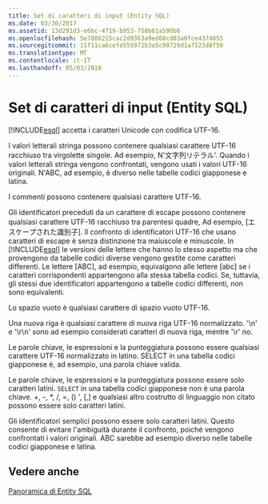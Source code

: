 ```yaml
---
title: Set di caratteri di input (Entity SQL)
ms.date: 03/30/2017
ms.assetid: 13d291d3-e6bc-4719-b953-758b61a590b6
ms.openlocfilehash: 5e7886215cac2d9363a9ed68cd03a0fce4374055
ms.sourcegitcommit: 11f11ca6cefe555972b3a5c99729d1a7523d8f50
ms.translationtype: MT
ms.contentlocale: it-IT
ms.lasthandoff: 05/03/2018
---
```

# <a name="input-character-set-entity-sql"></a>Set di caratteri di input (Entity SQL)
[!INCLUDE[esql](../../../../../../includes/esql-md.md)] accetta i caratteri Unicode con codifica UTF-16.  
  
 I valori letterali stringa possono contenere qualsiasi carattere UTF-16 racchiuso tra virgolette singole. Ad esempio, N'文字列リテラル'. Quando i valori letterali stringa vengono confrontati, vengono usati i valori UTF-16 originali. N'ABC, ad esempio, è diverso nelle tabelle codici giapponese e latina.  
  
 I commenti possono contenere qualsiasi carattere UTF-16.  
  
 Gli identificatori preceduti da un carattere di escape possono contenere qualsiasi carattere UTF-16 racchiuso tra parentesi quadre, Ad esempio, [エスケープされた識別子]. Il confronto di identificatori UTF-16 che usano caratteri di escape è senza distinzione tra maiuscole e minuscole. In [!INCLUDE[esql](../../../../../../includes/esql-md.md)] le versioni delle lettere che hanno lo stesso aspetto ma che provengono da tabelle codici diverse vengono gestite come caratteri differenti. Le lettere [ABC], ad esempio, equivalgono alle lettere [abc] se i caratteri corrispondenti appartengono alla stessa tabella codici. Se, tuttavia, gli stessi due identificatori appartengono a tabelle codici differenti, non sono equivalenti.  
  
 Lo spazio vuoto è qualsiasi carattere di spazio vuoto UTF-16.  
  
 Una nuova riga è qualsiasi carattere di nuova riga UTF-16 normalizzato. '\n' e '\r\n' sono ad esempio considerati caratteri di nuova riga, mentre '\r' no.  
  
 Le parole chiave, le espressioni e la punteggiatura possono essere qualsiasi carattere UTF-16 normalizzato in latino. SELECT in una tabella codici giapponese è, ad esempio, una parola chiave valida.  
  
 Le parole chiave, le espressioni e la punteggiatura possono essere solo caratteri latini. `SELECT` in una tabella codici giapponese non è una parola chiave. +, -, *, /, =, () ', [,] e qualsiasi altro costrutto di linguaggio non citato possono essere solo caratteri latini.  
  
 Gli identificatori semplici possono essere solo caratteri latini. Questo consente di evitare l'ambiguità durante il confronto, poiché vengono confrontati i valori originali. ABC sarebbe ad esempio diverso nelle tabelle codici giapponese e latina.  
  
## <a name="see-also"></a>Vedere anche  
 [Panoramica di Entity SQL](../../../../../../docs/framework/data/adonet/ef/language-reference/entity-sql-overview.md)

